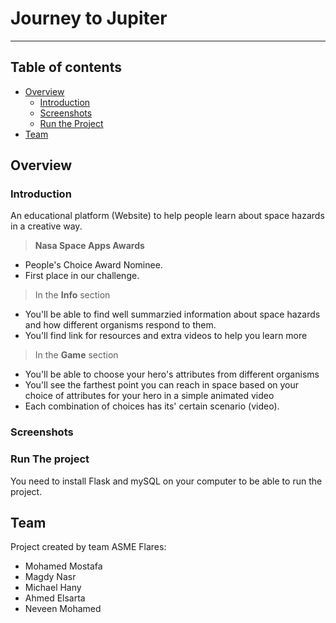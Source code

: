 # Journey to Jupiter
***


## Table of contents
- [Overview](#overview)
  - [Introduction](#introduction)
  - [Screenshots](#Screenshots)
  - [Run the Project](#run-the-project)
- [Team](#team)


## Overview

### Introduction

An educational platform (Website) to help people learn about space hazards in a creative way.

> **Nasa Space Apps Awards**
- People's Choice Award Nominee.
- First place in our challenge.

> In the **Info** section
- You'll be able to find well summarzied information about space hazards and how different organisms respond to them.
- You'll find link for resources and extra videos to help you learn more

> In the **Game** section
- You'll be able to choose your hero's attributes from different organisms
- You'll see the farthest point you can reach in space based on your choice of attributes for your hero in a simple animated video
- Each combination of choices has its' certain scenario (video).

### Screenshots

### Run The project

You need to install Flask and mySQL on your computer to be able to run the project.


## Team
Project created by team ASME Flares:

- Mohamed Mostafa
- Magdy Nasr
- Michael Hany
- Ahmed Elsarta
- Neveen Mohamed
